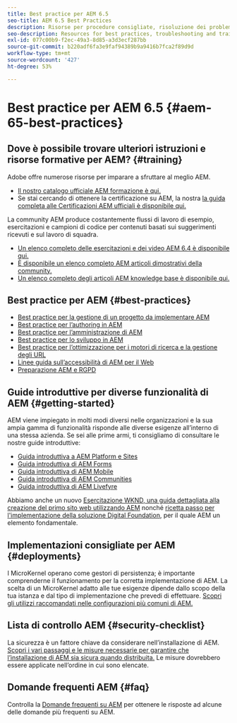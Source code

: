 ```yaml
---
title: Best practice per AEM 6.5
seo-title: AEM 6.5 Best Practices
description: Risorse per procedure consigliate, risoluzione dei problemi e formazione per AEM 6.5
seo-description: Resources for best practices, troubleshooting and training for AEM 6.5
exl-id: 077c00b9-f2ec-49a3-8d85-a3d3ecf287bb
source-git-commit: b220adf6fa3e9faf94389b9a9416b7fca2f89d9d
workflow-type: tm+mt
source-wordcount: '427'
ht-degree: 53%

---
```


# Best practice per AEM 6.5 {#aem-65-best-practices}

## Dove è possibile trovare ulteriori istruzioni e risorse formative per AEM? {#training}

Adobe offre numerose risorse per imparare a sfruttare al meglio AEM.

* [Il nostro catalogo ufficiale AEM formazione è qui.](https://training.adobe.com/training/current-courses.html#solution=adobeExperienceManager&amp;p=1)
* Se stai cercando di ottenere la certificazione su AEM, la nostra [la guida completa alle Certificazioni AEM ufficiali è disponibile qui.](https://training.adobe.com/certification/exams.html#p=1&amp;solution=adobeExperienceManager)

La community AEM produce costantemente flussi di lavoro di esempio, esercitazioni e campioni di codice per contenuti basati sui suggerimenti ricevuti e sul lavoro di squadra.

* [Un elenco completo delle esercitazioni e dei video AEM 6.4 è disponibile qui.](https://helpx.adobe.com/experience-manager/kt/index/aem-6-5-videos.html)
* [È disponibile un elenco completo AEM articoli dimostrativi della community.](https://helpx.adobe.com/it/experience-manager/topics/how-to.html)
* [Un elenco completo degli articoli AEM knowledge base è disponibile qui.](https://helpx.adobe.com/it/experience-manager/kb/index/full_kb_list.html)

## Best practice per AEM {#best-practices}

* [Best practice per la gestione di un progetto da implementare AEM](/help/managing/best-practices.md)
* [Best practice per l’authoring in AEM](/help/sites-authoring/best-practices.md)
* [Best practice per l’amministrazione di AEM](/help/sites-administering/administer-best-practices.md)
* [Best practice per lo sviluppo in AEM](/help/sites-developing/best-practices.md)
* [Best practice per l’ottimizzazione per i motori di ricerca e la gestione degli URL](/help/managing/seo-and-url-management.md)
* [Linee guida sull’accessibilità di AEM per il Web](/help/managing/web-accessibility.md)
* [Preparazione AEM e RGPD](/help/managing/data-protection-and-privacy.md)

## Guide introduttive per diverse funzionalità di AEM {#getting-started}

AEM viene impiegato in molti modi diversi nelle organizzazioni e la sua ampia gamma di funzionalità risponde alle diverse esigenze all’interno di una stessa azienda. Se sei alle prime armi, ti consigliamo di consultare le nostre guide introduttive:

* [Guida introduttiva a AEM Platform e Sites](/help/sites-deploying/deploy.md#getting-started)
* [Guida introduttiva di AEM Forms](/help/forms/using/introduction-aem-forms.md)
* [Guida introduttiva di AEM Mobile](/help/mobile/getting-started-aem-mobile.md)
* [Guida introduttiva di AEM Communities](/help/communities/getting-started.md)
* [Guida introduttiva di AEM Livefyre](https://answers.livefyre.com/developers/getting-started/)

Abbiamo anche un nuovo [Esercitazione WKND, una guida dettagliata alla creazione del primo sito web utilizzando AEM](https://docs.adobe.com/content/help/it-IT/experience-manager-learn/getting-started-wknd-tutorial-develop/overview.html) nonché [ricetta passo per l&#39;implementazione della soluzione Digital Foundation](https://helpx.adobe.com/marketing-cloud/how-to/digital-foundation.html), per il quale AEM un elemento fondamentale.

## Implementazioni consigliate per AEM {#deployments}

I MicroKernel operano come gestori di persistenza; è importante comprenderne il funzionamento per la corretta implementazione di AEM. La scelta di un MicroKernel adatto alle tue esigenze dipende dallo scopo della tua istanza e dal tipo di implementazione che prevedi di effettuare. [Scopri gli utilizzi raccomandati nelle configurazioni più comuni di AEM.](/help/sites-deploying/recommended-deploys.md)

## Lista di controllo AEM {#security-checklist}

La sicurezza è un fattore chiave da considerare nell’installazione di AEM. [Scopri i vari passaggi e le misure necessarie per garantire che l’installazione di AEM sia sicura quando distribuita.](/help/sites-administering/security-checklist.md) Le misure dovrebbero essere applicate nell’ordine in cui sono elencate.

## Domande frequenti AEM {#faq}

Controlla la [Domande frequenti su AEM](/help/sites-administering/aem-faqs.md) per ottenere le risposte ad alcune delle domande più frequenti su AEM.
